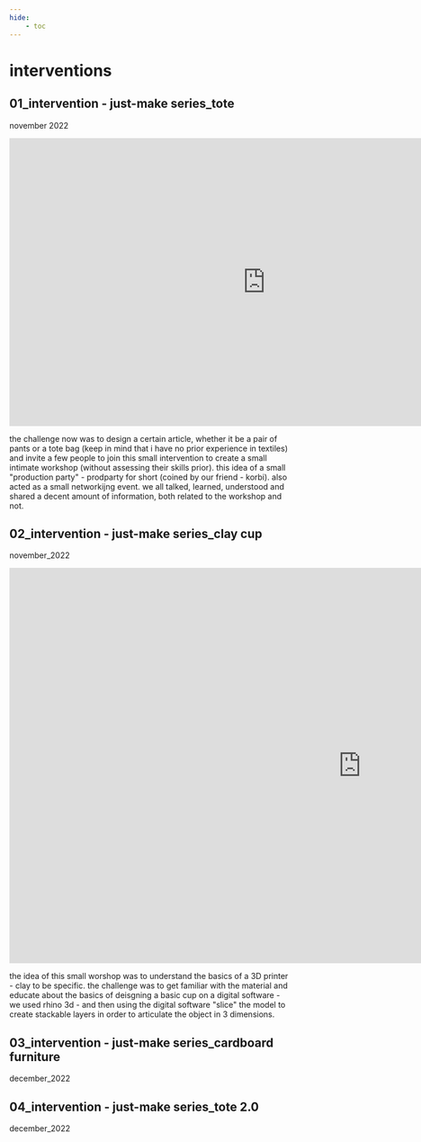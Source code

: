 ```yaml
---
hide:
    - toc
---
```


# interventions

## 01_intervention - just-make series_tote
november 2022

<iframe width="910" height="512" src="https://www.youtube.com/embed/cmkV1NR8Gg0" title="221106_Just-Make-Series_001_Tote-Bag" frameborder="0" allow="accelerometer; autoplay; clipboard-write; encrypted-media; gyroscope; picture-in-picture" allowfullscreen></iframe>

the challenge now was to design a certain article, whether it be a pair of pants or a tote bag (keep in mind that i have no prior experience in textiles) and invite a few people to join this small intervention to create a small intimate workshop (without assessing their skills prior). this idea of a small "production party" - prodparty for short (coined by our friend - korbi). also acted as a small networkijng event. we all talked, learned, understood and shared a decent amount of information, both related to the workshop and not. 

## 02_intervention - just-make series_clay cup
november_2022

<iframe width="1250" height="703" src="https://www.youtube.com/embed/H74tl_v62FQ" title="221123_Just-Make-Series_002_Clay-Cup" frameborder="0" allow="accelerometer; autoplay; clipboard-write; encrypted-media; gyroscope; picture-in-picture" allowfullscreen></iframe>

the idea of this small worshop was to understand the basics of a 3D printer - clay to be specific. the challenge was to get familiar with the material and educate about the basics of deisgning a basic cup on a digital software - we used rhino 3d - and then using the digital software "slice" the model to create stackable layers in order to articulate the object in 3 dimensions. 


## 03_intervention - just-make series_cardboard furniture
december_2022


## 04_intervention - just-make series_tote 2.0
december_2022
